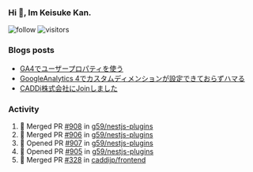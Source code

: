 ### Hi 👋, Im Keisuke Kan.

<!--
**9renpoto/9renpoto** is a ✨ _special_ ✨ repository because its `README.md` (this file) appears on your GitHub profile.

Here are some ideas to get you started:

- 🔭 I’m currently working on ...
- 🌱 I’m currently learning ...
- 👯 I’m looking to collaborate on ...
- 🤔 I’m looking for help with ...
- 💬 Ask me about ...
- 📫 How to reach me: ...
- 😄 Pronouns: ...
- ⚡ Fun fact: ...
-->

![follow](https://img.shields.io/github/followers/9renpoto?label=Follow&style=social)
![visitors](https://komarev.com/ghpvc/?username=9renpoto&label=Profile%20views&color=0e75b6&style=flat)

### Blogs posts

<!-- BLOG-POST-LIST:START -->
- [GA4でユーザープロパティを使う](https://9renpoto.dev/2021/02/21/google-analytics-4-user-properties/)
- [GoogleAnalytics 4でカスタムディメンションが設定できておらずハマる](https://9renpoto.dev/2021/02/13/google-analytics-4/)
- [CADDi株式会社にJoinしました](https://9renpoto.dev/2020/12/05/join/)
<!-- BLOG-POST-LIST:END -->

### Activity

<!--START_SECTION:activity-->
1. 🎉 Merged PR [#908](https://github.com/g59/nestjs-plugins/pull/908) in [g59/nestjs-plugins](https://github.com/g59/nestjs-plugins)
2. 🎉 Merged PR [#906](https://github.com/g59/nestjs-plugins/pull/906) in [g59/nestjs-plugins](https://github.com/g59/nestjs-plugins)
3. 💪 Opened PR [#907](https://github.com/g59/nestjs-plugins/pull/907) in [g59/nestjs-plugins](https://github.com/g59/nestjs-plugins)
4. 💪 Opened PR [#905](https://github.com/g59/nestjs-plugins/pull/905) in [g59/nestjs-plugins](https://github.com/g59/nestjs-plugins)
5. 🎉 Merged PR [#328](https://github.com/caddijp/frontend/pull/328) in [caddijp/frontend](https://github.com/caddijp/frontend)
<!--END_SECTION:activity-->

<!--START_SECTION:waka-->
<!--END_SECTION:waka-->
